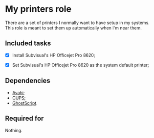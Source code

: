 My printers role
================

There are a set of printers I normally want to have setup in my systems. This
role is meant to set them up automatically when I'm near them.


## Included tasks

- [x] Install Subvisual's HP Officejet Pro 8620;
- [x] Set Subvisual's HP Officejet Pro 8620 as the system default printer;


## Dependencies

- [Avahi](../avahi);
- [CUPS](../cups);
- [GhostScript](../ghostscript).


## Required for

Nothing.
